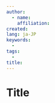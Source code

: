 ```yaml
---
author:
  - name:
    affiliation:
created:
lang: ja-JP
keywords:
  -
tags:
  -
title:
---
```

# Title  
<!-- toc -->  
